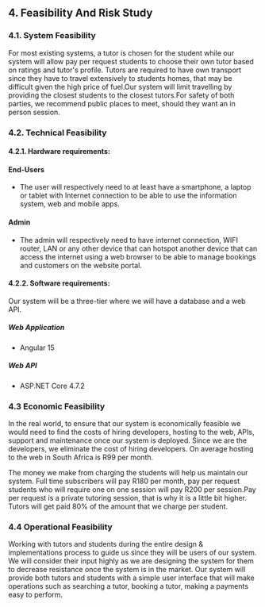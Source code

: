 ## 4. Feasibility And Risk Study

### 4.1. System Feasibility

For most existing systems, a tutor is chosen for the student while our system will allow pay per request students to choose their own tutor based on ratings and tutor's profile. Tutors are required to have own transport since they have to travel extensively to students homes, that may be difficult given the high price of fuel.Our system will limit travelling by providing the closest students to the closest tutors.For safety of both parties, we recommend public places to meet, should they want an in person session.

### 4.2. Technical Feasibility

#### 4.2.1. Hardware requirements:

#### End-Users

- The user will respectively need to at least have a smartphone, a laptop or tablet with Internet connection to be able to use the information system, web and mobile apps.

#### Admin

- The admin will respectively need to have internet connection, WIFI router, LAN or any other device that can hotspot another device that can access the internet using a web browser to be able to manage bookings and customers on the website portal.

#### 4.2.2. Software requirements:

Our system will be a three-tier where we will have a database and a web API.

##### Web Application

- Angular 15

##### Web API

- ASP.NET Core 4.7.2

### 4.3 Economic Feasibility

In the real world, to ensure that our system is economically feasible we would need to find the costs of hiring developers, hosting to the web, APIs, support and maintenance once our system is deployed. Since we are the developers, we eliminate the cost of hiring developers. On average hosting to the web in South Africa is R99 per month.

The money we make from charging the students will help us maintain our system. Full time subscribers will pay R180 per month, pay per request students who will require one on one session will pay R200 per session.Pay per request is a private tutoring session, that is why it is a little bit higher. Tutors will get paid 80% of the amount that we charge per student.

### 4.4 Operational Feasibility

Working with tutors and students during the entire design & implementations process to guide us since they will be users of our system. We will consider their input highly as we are designing the system for them to decrease resistance once the system is in the market. Our system will provide both tutors and students with a simple user interface that will make operations such as searching a tutor, booking a tutor, making a payments easy to perform.
